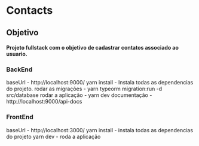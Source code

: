 # Contacts


## Objetivo
#### Projeto fullstack com o objetivo de cadastrar contatos associado ao usuario.

### BackEnd
baseUrl - http://localhost:9000/
yarn install - Instala todas as dependencias do projeto.
rodar as migrações - yarn typeorm migration:run -d src/database
rodar a aplicação - yarn dev
documentação - http://localhost:9000/api-docs


### FrontEnd
baseUrl - http://localhost:3000/
yarn install - instala todas as dependencias do projeto
yarn dev - roda a aplicação
